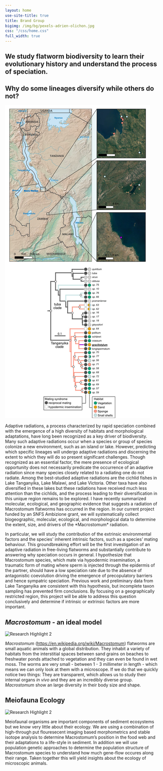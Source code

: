 ```yaml
---
layout: home
use-site-title: true
title: Brand Group
bigimg: /img/bg/pexels-adrien-olichon.jpg
css: "/css/home.css"
full_width: true
---
```


<div class="hero-content">
<h2>We study flatworm biodiversity to learn their evolutionary history and understand the process of speciation.</h2>
</div>

<h2>Why do some lineages diversify while others do not?</h2>
<div class="image-text-grid">
  <img src="/img/home/fig_intro_02.jpg" alt="Research Highlight 1">
  <div>
    <p>Adaptive radiations, a process characterized by rapid speciation combined with the emergence of a high diversity of habitats and morphological adaptations, have long been recognized as a key driver of biodiversity. Many such adaptive radiations occur when a species or group of species colonize a new environment, such as an island or lake. However, predicting which specific lineages will undergo adaptive radiations and discerning the extent to which they will do so present significant challenges. Though recognized as an essential factor, the mere presence of ecological opportunity does not necessarily predicate the occurrence of an adaptive radiation since many species closely related to a radiating one do not radiate. Among the best-studied adaptive radiations are the cichlid fishes in Lake Tanganyika, Lake Malawi, and Lake Victoria.
    Other taxa have also diversified in these lakes but these radiations have received much less attention than the cichlids, and the process leading to their diversification in this unique region remains to be explored. I have recently summarized molecular, ecological, and geographic evidence that suggests a radiation of Macrostomum flatworms has occurred in the region. In our current project funded by an SNFS Ambizione grant, we will systematically collect biogeographic, molecular, ecological, and morphological data to determine the extent, size, and drivers of the *Macrostomum* radiation.</p>
    <p>In particular, we will study the contribution of the extrinsic environmental factors and the species' inherent intrinsic factors, such as a species’ mating behaviour. This groundbreaking effort will be the first investigation of an adaptive radiation in free-living flatworms and substantially contribute to answering why speciation occurs in general. I hypothesize that Macrostomum species, which mate via hypodermic insemination, a traumatic form of mating where sperm is injected through the epidermis of the partner, should have a low speciation rate due to the absence of antagonistic coevolution driving the emergence of precopulatory barriers and hence sympatric speciation. Previous work and preliminary data from Lake Tanganyika are consistent with this hypothesis, but incomplete taxon sampling has prevented firm conclusions. By focusing on a geographically restricted region, this project will be able to address this question conclusively and determine if intrinsic or extrinsic factors are more important.
    </p>
  </div>
</div>

<h2><i>Macrostomum</i> - an ideal model</h2>
<div class="image-text-grid">
  <img src="/img/Macrostomum_diversity_V2.png" alt="Research Highlight 2">
  <div>
    <p><i>Macrostomum</i> (<a href="https://en.wikipedia.org/wiki/Macrostomum">https://en.wikipedia.org/wiki/Macrostomum</a>) flatworms are small aquatic animals with a global distribution. They inhabit a variety of habitats from the interstitial spaces between sand grains on beaches to freshwater ponds attached to vegetation and they can even be found in wet moss. The worms are very small - between 1 - 3 millimeter in length - which means we can only look at them with a microscope. If we do that we quickly notice two things: They are transparent, which allows us to study their internal organs <i>in vivo</i> and they are an incredibly diverse group. <i>Macrostomum</i> show an large diversity in their body size and shape.</p>
  </div>
</div>

<h2>Meiofauna Ecology</h2>
<div class="image-text-grid">
  <img src="/img/anfora15_boat.jpg" alt="Research Highlight 2">
  <div>
  <p> Meiofaunal organisms are important components of sediment ecosystems but we know very little about their ecology. We are using a combination of high-through put flouresecent imaging based morphometrics and stable isotope analysis to determine Macrostomum’s position in the food web and their adaptations to a life-style in sediment. In addition we will use population genetic approaches to determine the population structure of Macrostomum species to understand how much gene-flow occures along their range. Taken together this will yield insights about the ecology of microscopic animals. </p>
  </div>
  
</div>

